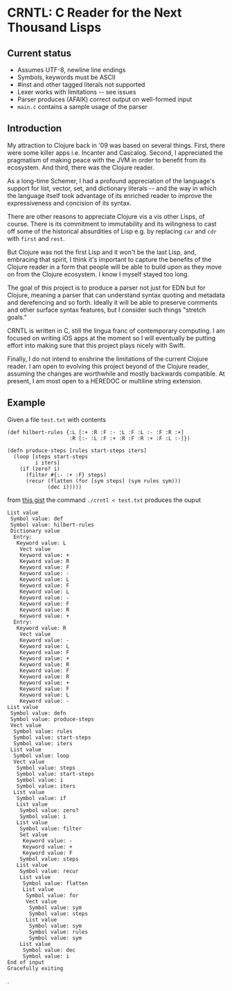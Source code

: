 # CRNTL: C Reader for the Next Thousand Lisps

## Current status

* Assumes UTF-8, newline line endings
* Symbols, keywords must be ASCII
* #inst and other tagged literals not supported
* Lexer works with limitations -- see issues
* Parser produces (AFAIK) correct output on well-formed input
* `main.c` contains a sample usage of the parser

## Introduction

My attraction to Clojure back in '09 was based on several
things. First, there were some killer apps i.e. Incanter and
Cascalog. Second, I appreciated the pragmatism of making peace with
the JVM in order to benefit from its ecosystem. And third, there was
the Clojure reader.

As a long-time Schemer, I had a profound appreciation of the
language's support for list, vector, set, and dictionary literals --
and the way in which the language itself took advantage of its
enriched reader to improve the expressiveness and concision of its syntax.

There are other reasons to appreciate Clojure vis a vis other Lisps,
of course. There is its commitment to immutability and its wilingness
to cast off some of the historical absurdities of Lisp e.g. by
replacing `car` and `cdr` with `first` and `rest`.

But Clojure was not the first Lisp and it won't be the last Lisp, and,
embracing that spirit, I think it's important to capture the benefits
of the Clojure reader in a form that people will be able to build upon
as they move on from the Clojure ecosystem. I know I myself stayed too
long.

The goal of this project is to produce a parser not just for EDN but
for Clojure, meaning a parser that can understand syntax quoting and
metadata and derefencing and so forth. Ideally it will be able to
preserve comments and other surface syntax features, but I consider
such things "stretch goals."

CRNTL is written in C, still the lingua franc of contemporary
computing. I am focused on writing iOS apps at the moment so I will
eventually be putting effort into making sure that this project plays
nicely with Swift.

Finally, I do not intend to enshrine the limitations of the current
Clojure reader. I am open to evolving this project beyond of the
Clojure reader, assuming the changes are worthwhile and mostly
backwards compatible. At present, I am most open to a HEREDOC or
multiline string extension.

## Example

Given a file `test.txt` with contents

```
(def hilbert-rules {:L [:+ :R :F :- :L :F :L :- :F :R :+]
                    :R [:- :L :F :+ :R :F :R :+ :F :L :-]})

(defn produce-steps [rules start-steps iters]
  (loop [steps start-steps
         i iters]
    (if (zero? i)
      (filter #{:- :+ :F} steps)
      (recur (flatten (for [sym steps] (sym rules sym)))
             (dec i)))))
```

from [this
gist](https://gist.github.com/edw/ecc94abfef6cf50e161d0e1d639e34e4)
the command `./crntl < test.txt` produces the ouput

```
List value
 Symbol value: def
 Symbol value: hilbert-rules
 Dictionary value
  Entry:
   Keyword value: L
    Vect value
    Keyword value: +
    Keyword value: R
    Keyword value: F
    Keyword value: -
    Keyword value: L
    Keyword value: F
    Keyword value: L
    Keyword value: -
    Keyword value: F
    Keyword value: R
    Keyword value: +
  Entry:
   Keyword value: R
    Vect value
    Keyword value: -
    Keyword value: L
    Keyword value: F
    Keyword value: +
    Keyword value: R
    Keyword value: F
    Keyword value: R
    Keyword value: +
    Keyword value: F
    Keyword value: L
    Keyword value: -
List value
 Symbol value: defn
 Symbol value: produce-steps
 Vect value
  Symbol value: rules
  Symbol value: start-steps
  Symbol value: iters
 List value
  Symbol value: loop
  Vect value
   Symbol value: steps
   Symbol value: start-steps
   Symbol value: i
   Symbol value: iters
  List value
   Symbol value: if
   List value
    Symbol value: zero?
    Symbol value: i
   List value
    Symbol value: filter
    Set value
     Keyword value: -
     Keyword value: +
     Keyword value: F
    Symbol value: steps
   List value
    Symbol value: recur
    List value
     Symbol value: flatten
     List value
      Symbol value: for
      Vect value
       Symbol value: sym
       Symbol value: steps
      List value
       Symbol value: sym
       Symbol value: rules
       Symbol value: sym
    List value
     Symbol value: dec
     Symbol value: i
End of input
Gracefully exiting
```

.

